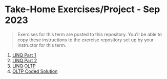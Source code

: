 # Take-Home Exercises/Project - Sep 2023

> Exercises for this term are posted to this repository. You'll be able to copy these instructions to the exercise repository set up by your instructor for this term.

1. [LINQ Part 1](./Linq1/Readme.md)
1. [LINQ Part 2](./Linq2/Readme.md)
1. [LINQ OLTP](./LINQ-OLTP/Readme.md)
1. [OLTP Coded Solution](./OLTP-Coding-using-Blazor/readme.md)

